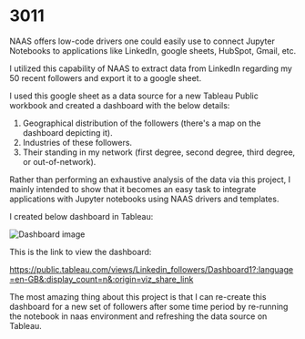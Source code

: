 # 3011

NAAS offers low-code drivers one could easily use to connect Jupyter Notebooks to applications like LinkedIn, google sheets, HubSpot, Gmail, etc.

I utilized this capability of NAAS to extract data from LinkedIn regarding my 50 recent followers and export it to a google sheet.

I used this google sheet as a data source for a new Tableau Public workbook and created a dashboard with the below details:

1) Geographical distribution of the followers (there's a map on the dashboard depicting it).
2) Industries of these followers.
3) Their standing in my network (first degree, second degree, third degree, or out-of-network).

Rather than performing an exhaustive analysis of the data via this project, I mainly intended to show that it becomes an easy task to integrate applications with Jupyter notebooks using NAAS drivers and templates.

I created below dashboard in Tableau: 


![Dashboard image](https://user-images.githubusercontent.com/96224247/177754113-e11dcd28-9760-4ec4-9caa-0f4c7d12fe48.png)

This is the link to view the dashboard:

https://public.tableau.com/views/Linkedin_followers/Dashboard1?:language=en-GB&:display_count=n&:origin=viz_share_link

The most amazing thing about this project is that I can re-create this dashboard for a new set of followers after some time period by re-running the notebook in naas environment and refreshing the data source on Tableau.







